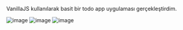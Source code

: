 VanillaJS kullanılarak basit bir todo app uygulaması gerçekleştirdim.



![image](https://user-images.githubusercontent.com/47564075/111783698-87062e80-88cb-11eb-93a1-99474c478075.png)
![image](https://user-images.githubusercontent.com/47564075/111783756-97b6a480-88cb-11eb-8361-98b1d4ea03ea.png)
![image](https://user-images.githubusercontent.com/47564075/111783794-a8671a80-88cb-11eb-94c1-7bc4550348ca.png)
